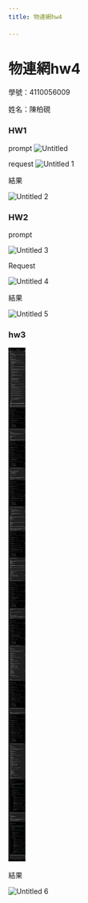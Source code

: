```yaml
---
title: 物連網hw4

---
```


# 物連網hw4

學號：4110056009

姓名：陳柏硯

### HW1

prompt
![Untitled](image/Sy-y-LRlA.png)


request
![Untitled 1](image/r1pybLClA.png)



結果

![Untitled 2](image/rJTeZLRe0.png)


### HW2

prompt


![Untitled 3](image/r1BZWUCeC.png)

Request

![Untitled 4](image/H1a-bIRlC.png)

結果

![Untitled 5](image/SyXzbUAlC.png)


### hw3


![](https://github.com/baiyanchen8/hackmd-image/blob/main/Untitled.jpeg?raw=true)

結果

![Untitled 6](image/Hy29-URe0.png)
